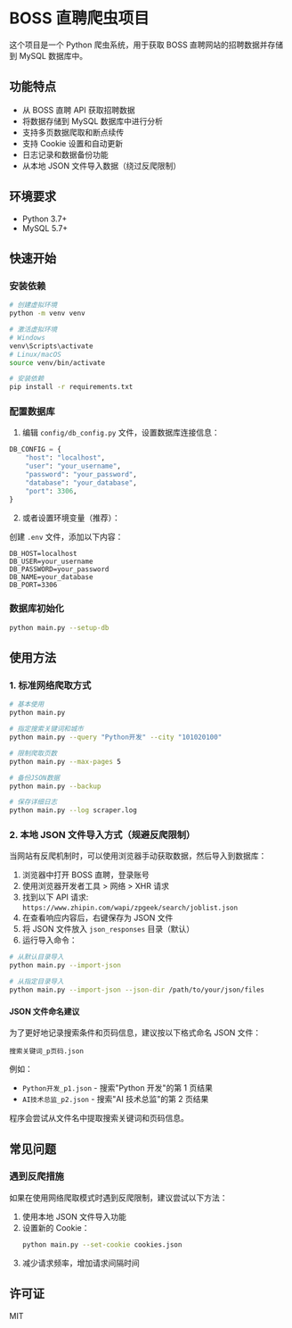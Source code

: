 # BOSS 直聘爬虫项目

这个项目是一个 Python 爬虫系统，用于获取 BOSS 直聘网站的招聘数据并存储到 MySQL 数据库中。

## 功能特点

- 从 BOSS 直聘 API 获取招聘数据
- 将数据存储到 MySQL 数据库中进行分析
- 支持多页数据爬取和断点续传
- 支持 Cookie 设置和自动更新
- 日志记录和数据备份功能
- 从本地 JSON 文件导入数据（绕过反爬限制）

## 环境要求

- Python 3.7+
- MySQL 5.7+

## 快速开始

### 安装依赖

```bash
# 创建虚拟环境
python -m venv venv

# 激活虚拟环境
# Windows
venv\Scripts\activate
# Linux/macOS
source venv/bin/activate

# 安装依赖
pip install -r requirements.txt
```

### 配置数据库

1. 编辑 `config/db_config.py` 文件，设置数据库连接信息：

```python
DB_CONFIG = {
    "host": "localhost",
    "user": "your_username",
    "password": "your_password",
    "database": "your_database",
    "port": 3306,
}
```

2. 或者设置环境变量（推荐）：

创建 `.env` 文件，添加以下内容：

```
DB_HOST=localhost
DB_USER=your_username
DB_PASSWORD=your_password
DB_NAME=your_database
DB_PORT=3306
```

### 数据库初始化

```bash
python main.py --setup-db
```

## 使用方法

### 1. 标准网络爬取方式

```bash
# 基本使用
python main.py

# 指定搜索关键词和城市
python main.py --query "Python开发" --city "101020100"

# 限制爬取页数
python main.py --max-pages 5

# 备份JSON数据
python main.py --backup

# 保存详细日志
python main.py --log scraper.log
```

### 2. 本地 JSON 文件导入方式（规避反爬限制）

当网站有反爬机制时，可以使用浏览器手动获取数据，然后导入到数据库：

1. 浏览器中打开 BOSS 直聘，登录账号
2. 使用浏览器开发者工具 > 网络 > XHR 请求
3. 找到以下 API 请求: `https://www.zhipin.com/wapi/zpgeek/search/joblist.json`
4. 在查看响应内容后，右键保存为 JSON 文件
5. 将 JSON 文件放入 `json_responses` 目录（默认）
6. 运行导入命令：

```bash
# 从默认目录导入
python main.py --import-json

# 从指定目录导入
python main.py --import-json --json-dir /path/to/your/json/files
```

#### JSON 文件命名建议

为了更好地记录搜索条件和页码信息，建议按以下格式命名 JSON 文件：

```
搜索关键词_p页码.json
```

例如：

- `Python开发_p1.json` - 搜索"Python 开发"的第 1 页结果
- `AI技术总监_p2.json` - 搜索"AI 技术总监"的第 2 页结果

程序会尝试从文件名中提取搜索关键词和页码信息。

## 常见问题

### 遇到反爬措施

如果在使用网络爬取模式时遇到反爬限制，建议尝试以下方法：

1. 使用本地 JSON 文件导入功能
2. 设置新的 Cookie：
   ```bash
   python main.py --set-cookie cookies.json
   ```
3. 减少请求频率，增加请求间隔时间

## 许可证

MIT
